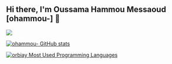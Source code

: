 ## Hi there, I'm Oussama Hammou Messaoud [ohammou-] 👋 


![](https://badge.mediaplus.ma/greenbinary/ohammou-)



[![ohammou- GitHub stats](https://github-readme-stats.vercel.app/api?username=ohammou-&show_icons=true&theme=radical)](https://github.com/ohammou-)

[![orbiay Most Used Programming Languages](https://github-readme-stats.vercel.app/api/top-langs/?username=ohammou-&layout=compact&hide_border=true&theme=darcula&bg_color=00000000&langs_count=6)](https://github.com/ohammou-)
